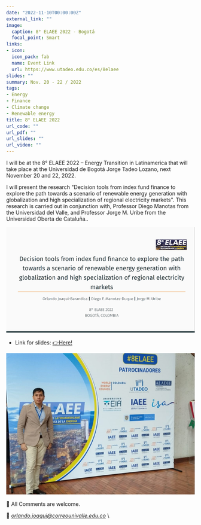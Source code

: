 ```yaml
---
date: "2022-11-10T00:00:00Z"
external_link: ""
image:
  caption: 8° ELAEE 2022 - Bogotá
  focal_point: Smart
links:
- icon: 
  icon_pack: fab
  name: Event Link
  url: https://www.utadeo.edu.co/es/8elaee
slides: ""
summary: Nov. 20 - 22 / 2022
tags:
- Energy
- Finance
- Climate change
- Renewable energy
title: 8° ELAEE 2022
url_code: ""
url_pdf: ""
url_slides: ""
url_video: ""
---
```



I will be at the 8° ELAEE 2022 – Energy Transition in Latinamerica that will take place at the Universidad de Bogotá Jorge Tadeo Lozano, next November 20 and 22, 2022.

I will present the research "Decision tools from index fund finance to explore the path towards a scenario of renewable energy generation with globalization and high specialization of regional electricity markets". This research is carried out in conjunction with, Professor Diego Manotas from the Universidad del Valle, and Professor Jorge M. Uribe from the Universidad Oberta de Cataluña..


![png](./tadeo1.png)

* Link for slides: [👉Here!](https://juniorjb5.github.io/ELAEE/Slides.html#1)


![png](./elaae2.png)



👋 All Comments are welcome. 

📩 *orlando.joaqui@correounivalle.edu.co* \








